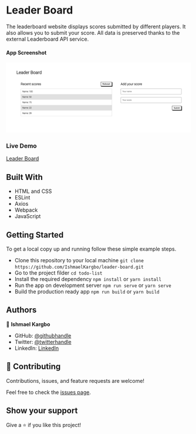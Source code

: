 # Leader Board

The leaderboard website displays scores submitted by different players. It also allows you to submit your score. All data is preserved thanks to the external Leaderboard API service.

#### App Screenshot
<img src="./app_screenshot.png" alt="Leader Board" />

### Live Demo
<a href="https://ishmaelkargbo.github.io/leader-board">Leader Board</a>

## Built With

- HTML and CSS
- ESLint
- Axios
- Webpack
- JavaScript

## Getting Started

To get a local copy up and running follow these simple example steps.

- Clone this repository to your local machine
`git clone https://github.com/IshmaelKargbo/leader-board.git`
- Go to the project filder
`cd todo-list`
- Install the required dependency
`npm install` or `yarn install`
- Run the app on development server
`npm run serve` or `yarn serve`
- Build the production ready app
`npm run build` or `yarn build`

## Authors

👤 **Ishmael Kargbo**

- GitHub: [@githubhandle](https://github.com/ishmaelkargbo)
- Twitter: [@twitterhandle](https://twitter.com/ishodev)
- LinkedIn: [LinkedIn](https://www.linkedin.com/in/ishmael-kargbo-503660169)

## 🤝 Contributing

Contributions, issues, and feature requests are welcome!

Feel free to check the [issues page](https://github.com/IshmaelKargbo/leader-board/issues).

## Show your support

Give a ⭐️ if you like this project!
